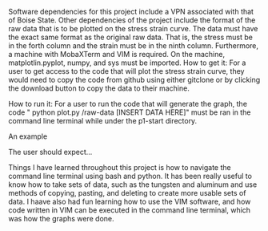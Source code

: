Software dependencies for this project include a VPN associated with that of Boise State. Other dependencies of the project include the format of the raw data that is to be plotted on the stress strain curve. The data must have the exact same format as the original raw data. That is, the stress must be in the forth column and the strain must be in the ninth  column. Furthermore, a machine with MobaXTerm and VIM is required. On the machine, matplotlin.pyplot, numpy, and sys must be imported.
How to get it: For a user to get access to the code that will plot the stress strain curve, they would need to copy the code from github using either gitclone or by clicking the download button to copy the data to their machine.

How to run it: For a user to run the code that will generate the graph, the code " python plot.py /raw-data [INSERT DATA HERE]" must be ran in the command line terminal while under the p1-start directory.

An example

The user should expect...

Things I have learned throughout this project is how to navigate the command line terminal using bash and python. It has been really useful to know how to take sets of data, such as the tungsten and aluminum and use methods of copying, pasting, and deleting to create more usable sets of data. I haave also had fun learning how to use the VIM software, and how code written in VIM can be executed in the command line terminal, which was how the graphs were done. 
